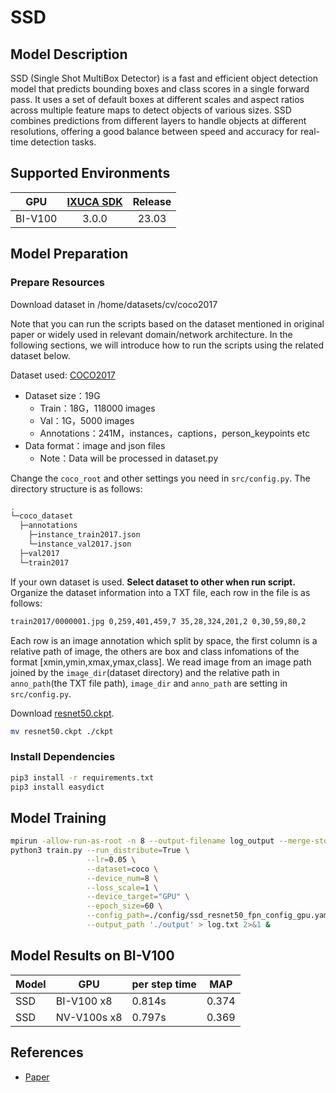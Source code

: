 # SSD

## Model Description

SSD (Single Shot MultiBox Detector) is a fast and efficient object detection model that predicts bounding boxes and
class scores in a single forward pass. It uses a set of default boxes at different scales and aspect ratios across
multiple feature maps to detect objects of various sizes. SSD combines predictions from different layers to handle
objects at different resolutions, offering a good balance between speed and accuracy for real-time detection tasks.

## Supported Environments

| GPU    | [IXUCA SDK](https://gitee.com/deep-spark/deepspark#%E5%A4%A9%E6%95%B0%E6%99%BA%E7%AE%97%E8%BD%AF%E4%BB%B6%E6%A0%88-ixuca) | Release |
| :----: | :----: | :----: |
| BI-V100 | 3.0.0     |  23.03  |

## Model Preparation

### Prepare Resources

Download dataset in /home/datasets/cv/coco2017

Note that you can run the scripts based on the dataset mentioned in original paper or widely used in relevant
domain/network architecture. In the following sections, we will introduce how to run the scripts using the related
dataset below.

Dataset used: [COCO2017](<http://images.cocodataset.org/>)

- Dataset size：19G
  - Train：18G，118000 images  
  - Val：1G，5000 images
  - Annotations：241M，instances，captions，person_keypoints etc
- Data format：image and json files
  - Note：Data will be processed in dataset.py

Change the `coco_root` and other settings you need in `src/config.py`. The directory structure is as follows:

```bash
.
└─coco_dataset
  ├─annotations
    ├─instance_train2017.json
    └─instance_val2017.json
  ├─val2017
  └─train2017
```

If your own dataset is used. **Select dataset to other when run script.**
    Organize the dataset information into a TXT file, each row in the file is as follows:

```bash
train2017/0000001.jpg 0,259,401,459,7 35,28,324,201,2 0,30,59,80,2
```

Each row is an image annotation which split by space, the first column is a relative path of image, the others are box
and class infomations of the format [xmin,ymin,xmax,ymax,class]. We read image from an image path joined by the
`image_dir`(dataset directory) and the relative path in `anno_path`(the TXT file path), `image_dir` and `anno_path` are
setting in `src/config.py`.

Download [resnet50.ckpt](https://pan.baidu.com/s/1rrhsZqDVmNxR-bCnMPvFIw?pwd=8766).

```bash
mv resnet50.ckpt ./ckpt
```

### Install Dependencies

```bash
pip3 install -r requirements.txt
pip3 install easydict
```

## Model Training

```bash
mpirun -allow-run-as-root -n 8 --output-filename log_output --merge-stderr-to-stdout \
python3 train.py --run_distribute=True \
                 --lr=0.05 \
                 --dataset=coco \
                 --device_num=8 \
                 --loss_scale=1 \
                 --device_target="GPU" \
                 --epoch_size=60 \
                 --config_path=./config/ssd_resnet50_fpn_config_gpu.yaml \
                 --output_path './output' > log.txt 2>&1 &
```

## Model Results on BI-V100

| Model | GPU         | per step time | MAP   |
|-------|-------------|---------------|-------|
| SSD   | BI-V100 x8  | 0.814s        | 0.374 |
| SSD   | NV-V100s x8 | 0.797s        | 0.369 |

## References

- [Paper](https://arxiv.org/abs/1512.02325)
